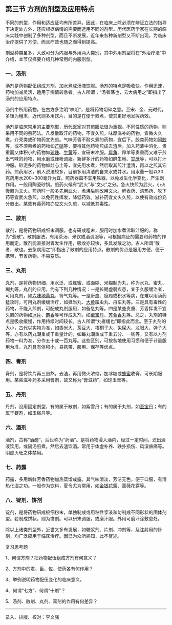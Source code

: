 ## 第三节  方剂的剂型及应用特点

不同的剂型，作用和适应证均有所差异。因此，在临床上除必须在辨证立法的指导下决定处方外，还应根据病情的需要而选用不同的剂型。历代医药学家在长期的临床实践中创制了多种剂型，而且不断发展，近年来各种新剂型又不断出现，为临床治疗提供了方便，而且疗效也随之而得到提高。

剂型种类虽多，大致可分为内服与外用两大类别，其中外用剂型将在“外治疗法”中介绍，本节仅择要介绍几种常用的内服剂型。

### 一、汤剂

汤剂是药物配伍组成方剂，加水煮成汤液饮服。汤剂的特点是吸收快，作用迅速，药物加减灵活，适用于病情较急者。古人所谓；“汤者荡也，去大病用之”即指出了汤剂的应用特点。

汤剂中所用药物，在古方多注明“呋咀”，是将药物切碎之意。至宋、金、元时代，多锉为粗末，近代则多用饮片，目的是在便于煎煮，使其更好地发挥药效。

汤剂是临床常用的主要剂型，历代医家对其煎服法很为重视。不同性质的药物，则采用不同的煎药法。凡发散取汗的药物，不宜久煎。味厚滋补的药物，宜微火久煮。介壳类或矿物药宜先煎。气味芳香不耐久煮的药物，宜后下。胶类药物如[阿胶](https://www.gmzyjc.com/read/bc/bc17-0.3.5.0.0.md)等，或不须煎煮的药物如[芒硝](https://www.gmzyjc.com/read/bc/bc02-0.1.2.0.0.md)等，要待其他药物煎成去渣后，加入药液中溶化。贵重而又体积小的药物如[珍珠](https://www.gmzyjc.com/read/bc/bc09-0.1.9.0.0.md)、[牛黄](https://www.gmzyjc.com/read/bc/bc08-0.0.2.0.0.md)等，宜研末冲服。[犀角](https://www.gmzyjc.com/read/bc/bc03-0.3.1.0.0.md)、羚羊等贵重而又难于煎出气味的药物，用水磨或锉粉调服。新鲜多汁的药物如鲜生地、[甘蔗](https://www.gmzyjc.com/read/bc/bc03-0.4.21.0.0.md)等，可以打汁冲服。砂泥多的药物如灶心土等，宜先用水煮，然后取其煎汁澄清，再以之煎其它药。煎药用水，前人说法较多，目前多用清洁的自来水或井水。用水量一般以30克药用水200~300毫升为宜。煎药器皿不宜用铁器，以免发生化学变化，产生副作用。一般用陶瓷砂锅。煎药火候有“武火”与“文火”之分。急火快煎为武火，小火慢煎为文火。煎药时一般多先用武火，煮沸后则改用文火。解表药、清热药、攻下药等宜武火急煎，以免药性挥发，降低药效。滋补药宜文火久煎，以使有效成份充分煎出。某些有毒药物亦应文火久煎，以减低其毒性。

### 二、散剂

散剂，是将药物研成细末调服。也有研成粗末，服用时加水煮沸取汁服的，称为“煮散”。散剂服法，有用茶汤、米饮或酒调服等，可根据病证的需要和药物的作用而定。散剂能直接对胃发生作用，吸收亦较快，多具发散之功，古人所谓“散者，散也。去急病用之”即指出了散剂的应用特点。散剂的优点是服用方便，便于携带，节省药物，不易变质。

### 三、丸剂

丸剂，是将药物研细，用水泛、或炼蜜、或面糊、米糊制为丸，称为水丸、蜜丸、糊丸等。丸剂的应用，约有下列几种情况：一是长期虚弱疾患，宜于久服缓治者，可用丸剂，如[六味地黄丸](https://www.gmzyjc.com/read/fjx/fjx07-0.5.0.0.0.md)、肾气丸等。一是瘀血、癥瘕或积水等病，在难以用汤药猛攻时，可用丸剂缓缓治疗，如抵当丸、[大黄](https://www.gmzyjc.com/read/bc/bc02-0.1.1.0.0.md)䗪虫丸、舟车丸等。三是具有毒性的药物，不能入煎剂，可配成丸剂服用，如备急丸等。四是某些贵重、芳香挥发不宜久煎的药物如[冰片](https://www.gmzyjc.com/read/bc/bc08-0.0.3.0.0.md)、[麝香](https://www.gmzyjc.com/read/bc/bc08-0.0.1.0.0.md)等可作成丸剂，如[至宝丹](https://www.gmzyjc.com/read/fjx/fjx19-0.2.0.0.0.md)、[苏合香丸](https://www.gmzyjc.com/read/fjx/fjx19-0.3.0.0.0.md)等。总之，丸剂的特点是吸收缓慢，作用持续时间较长。古人所谓“丸者缓也”即指此而言。至于丸剂的大小，古代以实物为准，如黍米大、菉豆大、梧桐子大、兔屎大、龙眼大、弹子大等。亦有以药丸潮重或干重量计的，如每丸潮重或干重五分、一钱等。又有以方剂药物一料为准，分作五十或一百丸等。这些区别，可按各地使用习惯和便于计量服用为准。丸剂具有体积小，易携带、服用、保存等优点。

### 四、膏剂

膏剂，是将饮片再三煎熬，去渣，再用微火浓缩，加冰糖或[蜂蜜](https://www.gmzyjc.com/read/bc/bc02-0.2.4.0.0.md)收膏，可长期服用。某些滋补药多采用膏剂，故又称为“膏滋药”，如琼玉膏等。

### 五、丹剂

丹剂，没用固定剂型，有的属于散剂，如紫雪丹；有的属于丸剂，如[至宝丹](https://www.gmzyjc.com/read/fjx/fjx19-0.2.0.0.0.md)；有的属于锭剂，如玉枢丹等。

### 六、酒剂

酒剂，古称“酒醴”，后世称为“药酒”。是将药物浸入酒内，经过一定时间，滤出酒液饮用，或隔汤煎煮，然后去渣饮酒。常用于体虚补养、跌扑损伤、风湿痹痛等。阴虚火旺之体禁用。

### 七、药露

药露，多用新鲜芳香药物加热蒸馏成露。其气味清淡，芳洁无色，便于口服，有清热化湿之功。一般作为饮料，夏令尤为常用，如[金银花](https://www.gmzyjc.com/read/bc/bc03-0.4.1.0.0.md)露、蔷薇花露等。

### 八、锭剂、饼剂

锭剂，是将药物研成极细粉末，单独制成或用粘性浆液和匀制成不同形状的固体剂型。若制成饼状，则为饼剂。可以研末调服，或磨汁服。外用可磨汁涂敷患处。

除以上诸类剂型外，近世又多有发展，如糖浆剂、片剂、冲剂等，及注射用的针剂，均广泛应用于临床治疗。因已为众所熟知，此不赘述。

复习思考题

1、何谓方剂？把药物配伍组成方剂有何意义？

2、方剂中的君、臣、佐、使药各有何作用？

3、举例说明药物配伍变化的临床意义。

4、何谓“七方”、何谓“十剂”？

5、汤剂、散剂、丸剂、膏剂的作用有何差异？

------

录入、排版、校对：李文强